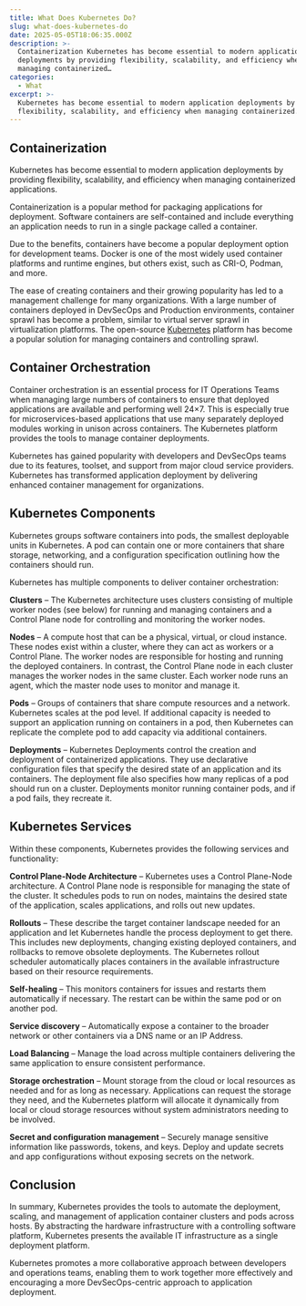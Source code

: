 ```yaml
---
title: What Does Kubernetes Do?
slug: what-does-kubernetes-do
date: 2025-05-05T18:06:35.000Z
description: >-
  Containerization Kubernetes has become essential to modern application
  deployments by providing flexibility, scalability, and efficiency when
  managing containerized…
categories:
  - What
excerpt: >-
  Kubernetes has become essential to modern application deployments by providing
  flexibility, scalability, and efficiency when managing containerized.
---
```


## Containerization

Kubernetes has become essential to modern application deployments by providing flexibility, scalability, and efficiency when managing containerized applications.

Containerization is a popular method for packaging applications for deployment. Software containers are self-contained and include everything an application needs to run in a single package called a container.

Due to the benefits, containers have become a popular deployment option for development teams. Docker is one of the most widely used container platforms and runtime engines, but others exist, such as CRI-O, Podman, and more.

The ease of creating containers and their growing popularity has led to a management challenge for many organizations. With a large number of containers deployed in DevSecOps and Production environments, container sprawl has become a problem, similar to virtual server sprawl in virtualization platforms. The open-source [Kubernetes](/learn/what-does-kubernetes-do) platform has become a popular solution for managing containers and controlling sprawl.

## Container Orchestration

Container orchestration is an essential process for IT Operations Teams when managing large numbers of containers to ensure that deployed applications are available and performing well 24×7. This is especially true for microservices-based applications that use many separately deployed modules working in unison across containers. The Kubernetes platform provides the tools to manage container deployments.

Kubernetes has gained popularity with developers and DevSecOps teams due to its features, toolset, and support from major cloud service providers. Kubernetes has transformed application deployment by delivering enhanced container management for organizations.

## Kubernetes Components

Kubernetes groups software containers into pods, the smallest deployable units in Kubernetes. A pod can contain one or more containers that share storage, networking, and a configuration specification outlining how the containers should run.

Kubernetes has multiple components to deliver container orchestration:

**Clusters** – The Kubernetes architecture uses clusters consisting of multiple worker nodes (see below) for running and managing containers and a Control Plane node for controlling and monitoring the worker nodes.

**Nodes** – A compute host that can be a physical, virtual, or cloud instance. These nodes exist within a cluster, where they can act as workers or a Control Plane. The worker nodes are responsible for hosting and running the deployed containers. In contrast, the Control Plane node in each cluster manages the worker nodes in the same cluster. Each worker node runs an agent, which the master node uses to monitor and manage it.

**Pods** – Groups of containers that share compute resources and a network. Kubernetes scales at the pod level. If additional capacity is needed to support an application running on containers in a pod, then Kubernetes can replicate the complete pod to add capacity via additional containers.

**Deployments** – Kubernetes Deployments control the creation and deployment of containerized applications. They use declarative configuration files that specify the desired state of an application and its containers. The deployment file also specifies how many replicas of a pod should run on a cluster. Deployments monitor running container pods, and if a pod fails, they recreate it.

## Kubernetes Services

Within these components, Kubernetes provides the following services and functionality:

**Control Plane-Node Architecture** – Kubernetes uses a Control Plane-Node architecture. A Control Plane node is responsible for managing the state of the cluster. It schedules pods to run on nodes, maintains the desired state of the application, scales applications, and rolls out new updates.

**Rollouts** – These describe the target container landscape needed for an application and let Kubernetes handle the process deployment to get there. This includes new deployments, changing existing deployed containers, and rollbacks to remove obsolete deployments. The Kubernetes rollout scheduler automatically places containers in the available infrastructure based on their resource requirements.

**Self-healing** – This monitors containers for issues and restarts them automatically if necessary. The restart can be within the same pod or on another pod.

**Service discovery** – Automatically expose a container to the broader network or other containers via a DNS name or an IP Address.

**Load Balancing** – Manage the load across multiple containers delivering the same application to ensure consistent performance.

**Storage orchestration** – Mount storage from the cloud or local resources as needed and for as long as necessary. Applications can request the storage they need, and the Kubernetes platform will allocate it dynamically from local or cloud storage resources without system administrators needing to be involved.

**Secret and configuration management** – Securely manage sensitive information like passwords, tokens, and keys. Deploy and update secrets and app configurations without exposing secrets on the network.

## Conclusion

In summary, Kubernetes provides the tools to automate the deployment, scaling, and management of application container clusters and pods across hosts. By abstracting the hardware infrastructure with a controlling software platform, Kubernetes presents the available IT infrastructure as a single deployment platform.

Kubernetes promotes a more collaborative approach between developers and operations teams, enabling them to work together more effectively and encouraging a more DevSecOps-centric approach to application deployment.
